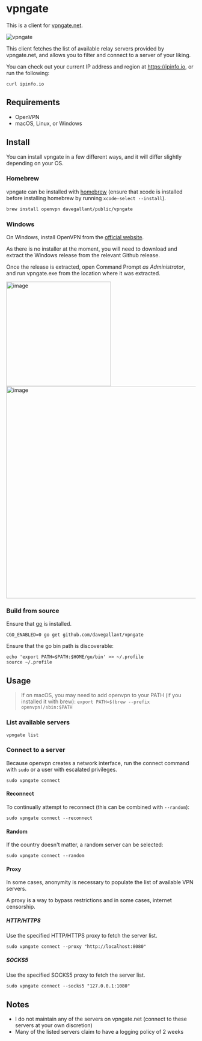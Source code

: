 # vpngate

This is a client for [vpngate.net](https://www.vpngate.net/).

![vpngate](https://user-images.githubusercontent.com/4519234/104145615-b6f9f880-5395-11eb-812c-c6597a7aed0f.gif)

This client fetches the list of available relay servers provided by vpngate.net, and allows you to filter and connect to a server of your liking.

You can check out your current IP address and region at <https://ipinfo.io>, or run the following:

```shell
curl ipinfo.io
```

## Requirements

- OpenVPN
- macOS, Linux, or Windows

## Install

You can install vpngate in a few different ways, and it will differ slightly depending on your OS.

### Homebrew

vpngate can be installed with [homebrew](https://brew.sh/) (ensure that xcode is installed before installing homebrew by running `xcode-select --install`).

```shell
brew install openvpn davegallant/public/vpngate
```

### Windows

On Windows, install OpenVPN from the [official website](https://openvpn.net/community-downloads/).

As there is no installer at the moment, you will need to download and extract the Windows release from the relevant Github release.

Once the release is extracted, open Command Prompt *as Administrator*, and run vpngate.exe from the location where it was extracted.

<img width="278" alt="image" src="https://github.com/user-attachments/assets/fb47270d-82bb-4790-833a-377b874c8104">

<img width="565" alt="image" src="https://github.com/user-attachments/assets/42287904-6c00-48d1-bff3-9757cf250519">

### Build from source

Ensure that [go](https://golang.org/doc/install) is installed.

```shell
CGO_ENABLED=0 go get github.com/davegallant/vpngate
```

Ensure that the go bin path is discoverable:

```shell
echo 'export PATH=$PATH:$HOME/go/bin' >> ~/.profile
source ~/.profile
```

## Usage

> If on macOS, you may need to add openvpn to your PATH (if you installed it with brew): `export PATH=$(brew --prefix openvpn)/sbin:$PATH`

### List available servers

```shell
vpngate list
```

### Connect to a server

Because openvpn creates a network interface, run the connect command with `sudo` or a user with escalated privileges.

```shell
sudo vpngate connect
```

#### Reconnect

To continually attempt to reconnect (this can be combined with `--random`):

```shell
sudo vpngate connect --reconnect
```

#### Random

If the country doesn't matter, a random server can be selected:

```shell
sudo vpngate connect --random
```

#### Proxy

In some cases, anonymity is necessary to populate the list of available VPN servers.

A proxy is a way to bypass restrictions and in some cases, internet censorship.

##### HTTP/HTTPS

Use the specified HTTP/HTTPS proxy to fetch the server list.

```shell
sudo vpngate connect --proxy "http://localhost:8080"
```

##### SOCKS5

Use the specified SOCKS5 proxy to fetch the server list.

```shell
sudo vpngate connect --socks5 "127.0.0.1:1080"
```

## Notes

- I do not maintain any of the servers on vpngate.net (connect to these servers at your own discretion)
- Many of the listed servers claim to have a logging policy of 2 weeks
